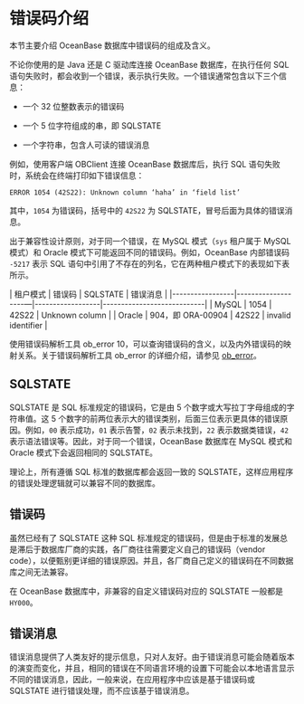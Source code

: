 # 错误码介绍

本节主要介绍 OceanBase 数据库中错误码的组成及含义。

不论你使用的是 Java 还是 C 驱动库连接 OceanBase 数据库，在执行任何 SQL 语句失败时，都会收到一个错误，表示执行失败。一个错误通常包含以下三个信息：

* 一个 32 位整数表示的错误码

* 一个 5 位字符组成的串，即 SQLSTATE

* 一个字符串，包含人可读的错误消息

例如，使用客户端 OBClient 连接 OceanBase 数据库后，执行 SQL 语句失败时，系统会在终端打印如下错误信息：

```shell
ERROR 1054 (42S22): Unknown column ‘haha’ in ‘field list’
```

其中，`1054` 为错误码，括号中的 `42S22` 为 SQLSTATE，冒号后面为具体的错误消息。

出于兼容性设计原则，对于同一个错误，在 MySQL 模式（`sys` 租户属于 MySQL 模式）和 Oracle 模式下可能返回不同的错误码。例如，OceanBase 内部错误码 `-5217` 表示 SQL 语句中引用了不存在的列名，它在两种租户模式下的表现如下表所示。

|   租户模式       | 错误码               |  SQLSTATE       |  错误消息                   |
|-----------------|-------------------—|------------------|----------------------------|
|  MySQL          | 1054               |   42S22          |  Unknown column            |
|  Oracle         | 904，即 ORA-00904  |   42S22          |  invalid identifier        |

使用错误码解析工具 ob_error 10，可以查询错误码的含义，以及内外错误码的映射关系。关于错误码解析工具 ob_error 的详细介绍，请参见 [ob_error](../../../../700.reference/1500.command-line-tools/1000.ob-error.md)。

## SQLSTATE

SQLSTATE 是 SQL 标准规定的错误码，它是由 5 个数字或大写拉丁字母组成的字符串值。这 5 个数字的前两位表示大的错误类别，后面三位表示更具体的错误原因。例如，`00` 表示成功，`01` 表示告警，`02` 表示未找到，`22` 表示数据类错误，`42` 表示语法错误等。因此，对于同一个错误，OceanBase 数据库在 MySQL 模式和 Oracle 模式下会返回相同的 SQLSTATE。

理论上，所有遵循 SQL 标准的数据库都会返回一致的 SQLSTATE，这样应用程序的错误处理逻辑就可以兼容不同的数据库。

## 错误码

虽然已经有了 SQLSTATE 这种 SQL 标准规定的错误码，但是由于标准的发展总是滞后于数据库厂商的实践，各厂商往往需要定义自己的错误码（vendor code），以便甄别更详细的错误原因。并且，各厂商自己定义的错误码在不同数据库之间无法兼容。

在 OceanBase 数据库中，非兼容的自定义错误码对应的 SQLSTATE 一般都是 `HY000`。

## 错误消息

错误消息提供了人类友好的提示信息，只对人友好。由于错误消息可能会随着版本的演变而变化，并且，相同的错误在不同语言环境的设置下可能会以本地语言显示不同的错误消息，因此，一般来说，在应用程序中应该是基于错误码或 SQLSTATE 进行错误处理，而不应该基于错误消息。
